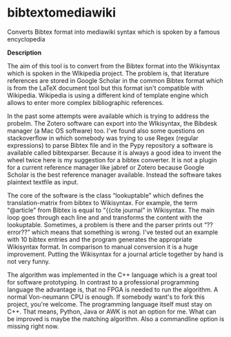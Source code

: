 # bibtextomediawiki
Converts Bibtex format into mediawiki syntax which is spoken by a famous encyclopedia 

**Description**

The aim of this tool is to convert from the Bibtex format into the Wikisyntax which is spoken in the WIkipedia project. The problem is, that literature references are stored in Google Scholar in the common Bibtex format which is from the LaTeX document tool but this format isn't compatible with Wikipedia. Wikipedia is using a different kind of template engine which allows to enter more complex bibliographic references.

In the past some attempts were available which is trying to address the probelm. The Zotero software can export into the WIkisyntax, the Bibdesk manager (a Mac OS software) too. I've found also some questions on stackoverflow in which somebody was trying to use Regex (regular expressions) to parse Bibtex file and in the Pypy repository a software is available called bibtexparser. Because it is always a good idea to invent the wheel twice here is my suggestion for a bibtex converter. It is not a plugin for a current reference manager like jabref or Zotero because Google Scholar is the best reference manager available. Instead the software takes plaintext textfile as input.

The core of the software is the class “lookuptable” which defines the translation-matrix from bibtex to Wikisyntax. For example, the term “@article" from Bibtex is equal to "{{cite journal" in Wikisyntax. The main loop goes through each line and and transforms the content with the lookuptable. Sometimes, a problem is there and the parser prints out “??error??” which means that something is wrong. I've tested out an example with 10 bibtex entries and the program generates the appropriate Wikisyntax format. In comparison to manual conversion it is a huge improvement. Putting the Wikisyntax for a journal article together by hand is not very funny.

The algorithm was implemented in the C++ language which is a great tool for software prototyping. In contrast to a professional programming language the advantage is, that no FPGA is needed to run the algorithm. A normal Von-neumann CPU is enough. If somebody want's to fork this project, you're welcome. The programming language itself must stay on C++. That means, Python, Java or AWK is not an option for me. What can be improved is maybe the matching algorithm. Also a commandline option is missing right now.
